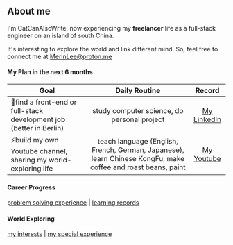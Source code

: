 ## About me
I'm CatCanAlsoWrite, now experiencing my **freelancer** life as a full-stack engineer on an island of south China.

It's interesting to explore the world and link different mind. So, feel free to connect me at MerinLee@proton.me

#### My Plan in the next 6 months
Goal | Daily Routine | Record
-- | :--: | :--:
🌱find a front-end or full-stack development job (better in Berlin) | study computer science, do personal project | [My LinkedIn](https://www.linkedin.com/in/merin-lee/)
⚡build my own Youtube channel, sharing my world-exploring life | teach language (English, French, German, Japanese), learn Chinese KongFu, make coffee and roast beans, paint | [My Youtube]()

#### Career Progress
[problem solving experience](https://github.com/CatCanAlsoWrite/problem-solving) | 
[learning records](https://github.com/CatCanAlsoWrite/learning-material) 

#### World Exploring
[my interests](https://github.com/CatCanAlsoWrite/my-interests) |
[my special experience](https://github.com/CatCanAlsoWrite/my-special-experience) 


